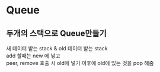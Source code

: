 # Queue


## 두개의 스택으로 Queue만들기
새 데이터 받는 stack & old 데이터 받는 stack   
add 할때는 new 에 넣고   
peer, remove 호출 시 old에 넣기 이후에 old에 있는 것을 pop 해줌
